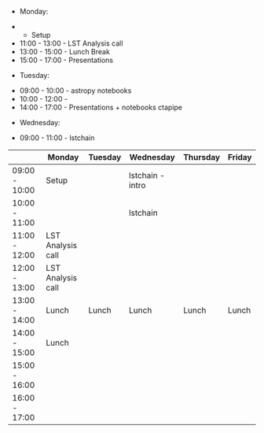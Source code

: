 * Monday:
-  - Setup
- 11:00 - 13:00 - LST Analysis call
- 13:00 - 15:00 - Lunch Break
- 15:00 - 17:00 - Presentations

* Tuesday:
- 09:00 - 10:00 - astropy notebooks
- 10:00 - 12:00 -
- 14:00 - 17:00 - Presentations + notebooks ctapipe

* Wednesday:
- 09:00 - 11:00 - lstchain

| | Monday  | Tuesday | Wednesday  | Thursday  | Friday  |
|---|---|---|---|---|---|
| 09:00 - 10:00  | Setup  |   | lstchain - intro  |   |
| 10:00 - 11:00  |   |   | lstchain  |   |
| 11:00 - 12:00  | LST Analysis call  |   |   |   |   |
| 12:00 - 13:00  | LST Analysis call  |   |   |   |   |
| 13:00 - 14:00   | Lunch | Lunch | Lunch | Lunch | Lunch |
| 14:00 - 15:00   | Lunch |   |   |   |   |
| 15:00 - 16:00   |   |   |   |   |   |
| 16:00 - 17:00   |   |   |   |   |   |
